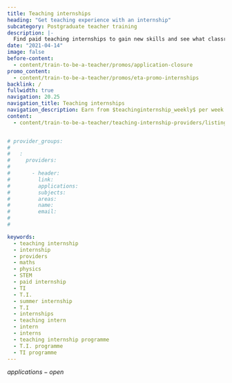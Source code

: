 ```yaml
---
title: Teaching internships
heading: "Get teaching experience with an internship"
subcategory: Postgraduate teacher training
description: |-
  Find paid teaching internships to gain new skills and see what classroom life is like. Explore chemistry, computing, languages, maths and physics internships.
date: "2021-04-14"
image: false
before-content:
  - content/train-to-be-a-teacher/promos/application-closure
promo_content:
  - content/train-to-be-a-teacher/promos/eta-promo-internships
backlink: /
fullwidth: true
navigation: 20.25
navigation_title: Teaching internships
navigation_description: Earn from $teachinginternship_weekly$ per week and find out what it is really like in the classroom with a teaching internship.
content:
  - content/train-to-be-a-teacher/teaching-internship-providers/listing


# provider_groups:
# 
#   :
#     providers:
# 
#       - header: 
#         link: 
#         applications: 
#         subjects: 
#         areas: 
#         name: 
#         email: 
# 
# 

keywords:
  - teaching internship
  - internship
  - providers
  - maths
  - physics
  - STEM
  - paid internship
  - TI
  - T.I.
  - summer internship
  - T.I
  - internships
  - teaching intern
  - intern
  - interns
  - teaching internship programme
  - T.I. programme
  - TI programme
---
```

$applications-open$
